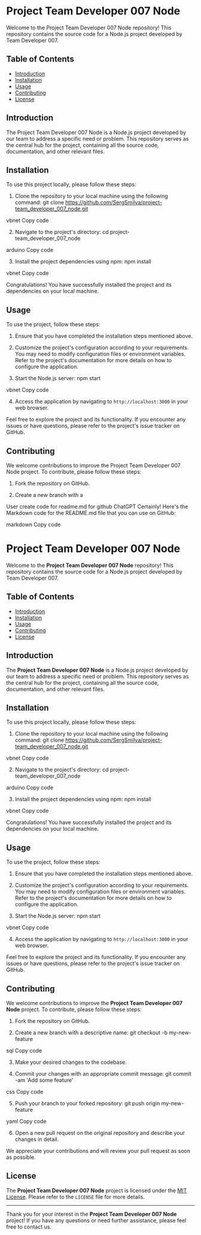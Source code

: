 # Project Team Developer 007 Node

Welcome to the Project Team Developer 007 Node repository! This repository contains the source code for a Node.js project developed by Team Developer 007.

## Table of Contents

- [Introduction](#introduction)
- [Installation](#installation)
- [Usage](#usage)
- [Contributing](#contributing)
- [License](#license)

## Introduction

The Project Team Developer 007 Node is a Node.js project developed by our team to address a specific need or problem. This repository serves as the central hub for the project, containing all the source code, documentation, and other relevant files.

## Installation

To use this project locally, please follow these steps:

1. Clone the repository to your local machine using the following command:
git clone https://github.com/SergSmilya/project-team_developer_007_node.git

vbnet
Copy code

2. Navigate to the project's directory:
cd project-team_developer_007_node

arduino
Copy code

3. Install the project dependencies using npm:
npm install

vbnet
Copy code

Congratulations! You have successfully installed the project and its dependencies on your local machine.

## Usage

To use the project, follow these steps:

1. Ensure that you have completed the installation steps mentioned above.

2. Customize the project's configuration according to your requirements. You may need to modify configuration files or environment variables. Refer to the project's documentation for more details on how to configure the application.

3. Start the Node.js server:
npm start

vbnet
Copy code

4. Access the application by navigating to `http://localhost:3000` in your web browser.

Feel free to explore the project and its functionality. If you encounter any issues or have questions, please refer to the project's issue tracker on GitHub.

## Contributing

We welcome contributions to improve the Project Team Developer 007 Node project. To contribute, please follow these steps:

1. Fork the repository on GitHub.

2. Create a new branch with a




User
create code for readme.md for github
ChatGPT
Certainly! Here's the Markdown code for the README.md file that you can use on GitHub:

markdown
Copy code
# Project Team Developer 007 Node

Welcome to the **Project Team Developer 007 Node** repository! This repository contains the source code for a Node.js project developed by Team Developer 007.

## Table of Contents

- [Introduction](#introduction)
- [Installation](#installation)
- [Usage](#usage)
- [Contributing](#contributing)
- [License](#license)

## Introduction

The **Project Team Developer 007 Node** is a Node.js project developed by our team to address a specific need or problem. This repository serves as the central hub for the project, containing all the source code, documentation, and other relevant files.

## Installation

To use this project locally, please follow these steps:

1. Clone the repository to your local machine using the following command:
git clone https://github.com/SergSmilya/project-team_developer_007_node.git

vbnet
Copy code

2. Navigate to the project's directory:
cd project-team_developer_007_node

arduino
Copy code

3. Install the project dependencies using npm:
npm install

vbnet
Copy code

Congratulations! You have successfully installed the project and its dependencies on your local machine.

## Usage

To use the project, follow these steps:

1. Ensure that you have completed the installation steps mentioned above.

2. Customize the project's configuration according to your requirements. You may need to modify configuration files or environment variables. Refer to the project's documentation for more details on how to configure the application.

3. Start the Node.js server:
npm start

vbnet
Copy code

4. Access the application by navigating to `http://localhost:3000` in your web browser.

Feel free to explore the project and its functionality. If you encounter any issues or have questions, please refer to the project's issue tracker on GitHub.

## Contributing

We welcome contributions to improve the **Project Team Developer 007 Node** project. To contribute, please follow these steps:

1. Fork the repository on GitHub.

2. Create a new branch with a descriptive name:
git checkout -b my-new-feature

sql
Copy code

3. Make your desired changes to the codebase.

4. Commit your changes with an appropriate commit message:
git commit -am 'Add some feature'

css
Copy code

5. Push your branch to your forked repository:
git push origin my-new-feature

yaml
Copy code

6. Open a new pull request on the original repository and describe your changes in detail.

We appreciate your contributions and will review your pull request as soon as possible.

## License

The **Project Team Developer 007 Node** project is licensed under the [MIT License](LICENSE). Please refer to the `LICENSE` file for more details.

---

Thank you for your interest in the **Project Team Developer 007 Node** project! If you have any questions or need further assistance, please feel free to contact us.
